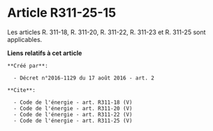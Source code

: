 # Article R311-25-15

Les articles R. 311-18, R. 311-20, R. 311-22, R. 311-23 et R. 311-25 sont applicables.

**Liens relatifs à cet article**

	**Créé par**:

	  - Décret n°2016-1129 du 17 août 2016 - art. 2

	**Cite**:

	  - Code de l'énergie - art. R311-18 (V)
	  - Code de l'énergie - art. R311-20 (V)
	  - Code de l'énergie - art. R311-22 (V)
	  - Code de l'énergie - art. R311-25 (V)
